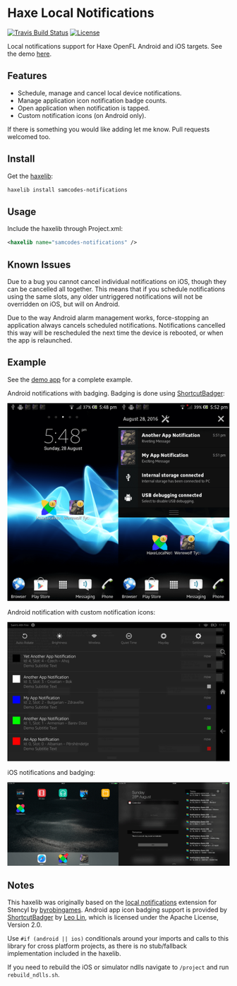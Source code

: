 # Haxe Local Notifications

[![Travis Build Status](https://img.shields.io/travis/Tw1ddle/samcodes-notifications.svg?style=flat-square)](https://travis-ci.org/Tw1ddle/samcodes-notifications)
[![License](http://img.shields.io/:license-mit-blue.svg?style=flat-square)](https://github.com/Tw1ddle/samcodes-notifications/blob/master/LICENSE)

Local notifications support for Haxe OpenFL Android and iOS targets. See the demo [here](https://github.com/Tw1ddle/samcodes-notifications-demo).

## Features

* Schedule, manage and cancel local device notifications.
* Manage application icon notification badge counts.
* Open application when notification is tapped.
* Custom notification icons (on Android only).

If there is something you would like adding let me know. Pull requests welcomed too.

## Install

Get the [haxelib](http://lib.haxe.org/p/samcodes-notifications):

```bash
haxelib install samcodes-notifications
```

## Usage

Include the haxelib through Project.xml:
```xml
<haxelib name="samcodes-notifications" />
```

## Known Issues
Due to a bug you cannot cancel individual notifications on iOS, though they can be cancelled all together. This means that if you schedule notifications using the same slots, any older untriggered notifications will not be overridden on iOS, but will on Android.

Due to the way Android alarm management works, force-stopping an application always cancels scheduled notifications. Notifications cancelled this way will be rescheduled the next time the device is rebooted, or when the app is relaunched.

## Example

See the [demo app](https://github.com/Tw1ddle/samcodes-notifications-demo) for a complete example.

Android notifications with badging. Badging is done using [ShortcutBadger](https://github.com/leolin310148/ShortcutBadger):

![Screenshot of Android notification](https://github.com/Tw1ddle/samcodes-notifications-demo/blob/master/screenshots/notification-android.png?raw=true "Notification Android")

Android notification with custom notification icons:

![Screenshot of Android notification](https://github.com/Tw1ddle/samcodes-notifications-demo/blob/master/screenshots/notification-android-custom-icons.png?raw=true "Notification Android")

iOS notifications and badging:

![Screenshot of iOS notification](https://github.com/Tw1ddle/samcodes-notifications-demo/blob/master/screenshots/notification-ios.png?raw=true "Notification iOS")

## Notes
This haxelib was originally based on the [local notifications](https://github.com/byrobingames/localnotifications) extension for Stencyl by [byrobingames](https://github.com/byrobingames).
Android app icon badging support is provided by [ShortcutBadger](https://github.com/leolin310148/ShortcutBadger) by [Leo Lin](https://github.com/leolin310148), which is licensed under the Apache License, Version 2.0.

Use ```#if (android || ios)``` conditionals around your imports and calls to this library for cross platform projects, as there is no stub/fallback implementation included in the haxelib.

If you need to rebuild the iOS or simulator ndlls navigate to ```/project``` and run ```rebuild_ndlls.sh```.